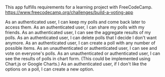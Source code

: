 This app fulfills requirements for a learning project with FreeCodeCamp.
https://www.freecodecamp.org/challenges/build-a-voting-app

As an authenticated user, I can keep my polls and come back later to access them.
As an authenticated user, I can share my polls with my friends.
As an authenticated user, I can see the aggregate results of my polls.
As an authenticated user, I can delete polls that I decide I don't want anymore.
As an authenticated user, I can create a poll with any number of possible items.
As an unauthenticated or authenticated user, I can see and vote on everyone's polls.
As an unauthenticated or authenticated user, I can see the results of polls in chart form. (This could be implemented using Chart.js or Google Charts.)
As an authenticated user, if I don't like the options on a poll, I can create a new option.
